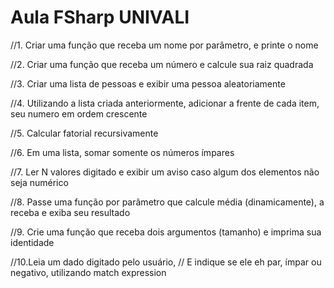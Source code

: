 # Aula FSharp UNIVALI


//1. Criar uma função que receba um nome por parâmetro, e printe o nome

//2. Criar uma função que receba um número e calcule sua raiz quadrada

//3. Criar uma lista de pessoas e exibir uma pessoa aleatoriamente

//4. Utilizando a lista criada anteriormente, adicionar a frente de cada item, seu numero em ordem crescente

//5. Calcular fatorial recursivamente

//6. Em uma lista, somar somente os números ímpares

//7. Ler N valores digitado e exibir um aviso caso algum dos elementos não seja numérico

//8. Passe uma função por parâmetro que calcule média (dinamicamente), a receba e exiba seu resultado

//9. Crie uma função que receba dois argumentos (tamanho) e imprima sua identidade 

//10.Leia um dado digitado pelo usuário,
//      E indique se ele eh par, ímpar ou negativo, utilizando match expression
